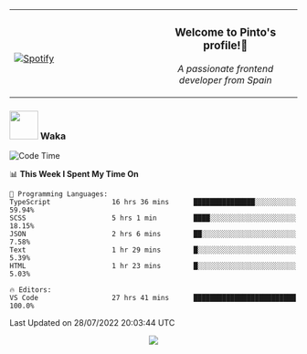 <table width="100%" align="center"> 
  <tr>
  <td width="50%">
      
&nbsp; <br> [![Spotify](https://novatorem-zeta-rust.vercel.app/api/spotify)](https://open.spotify.com/user/novatorem-zeta-rust)

  </td>
  <td width="50%">
    <h3 align="center">Welcome to Pinto's profile!👋</h3>
    <p align="center"><em>A passionate frontend developer from Spain</em></p>
  </td>
  </table>

### <img src="https://media.giphy.com/media/VgCDAzcKvsR6OM0uWg/giphy.gif" width="50"> Waka

  <!--START_SECTION:waka-->
![Code Time](http://img.shields.io/badge/Code%20Time-717%20hrs%2018%20mins-blue)

📊 **This Week I Spent My Time On** 

```text
💬 Programming Languages: 
TypeScript               16 hrs 36 mins      ███████████████░░░░░░░░░░   59.94% 
SCSS                     5 hrs 1 min         ████░░░░░░░░░░░░░░░░░░░░░   18.15% 
JSON                     2 hrs 6 mins        ██░░░░░░░░░░░░░░░░░░░░░░░   7.58% 
Text                     1 hr 29 mins        █░░░░░░░░░░░░░░░░░░░░░░░░   5.39% 
HTML                     1 hr 23 mins        █░░░░░░░░░░░░░░░░░░░░░░░░   5.03%

🔥 Editors: 
VS Code                  27 hrs 41 mins      █████████████████████████   100.0%

```


 Last Updated on 28/07/2022 20:03:44 UTC
<!--END_SECTION:waka-->

<div align="center">
<img src="https://github-readme-stats-gilt-tau.vercel.app/api/top-langs/?username=pinto-hub&layout=compact&theme=dracula" />
</div>
